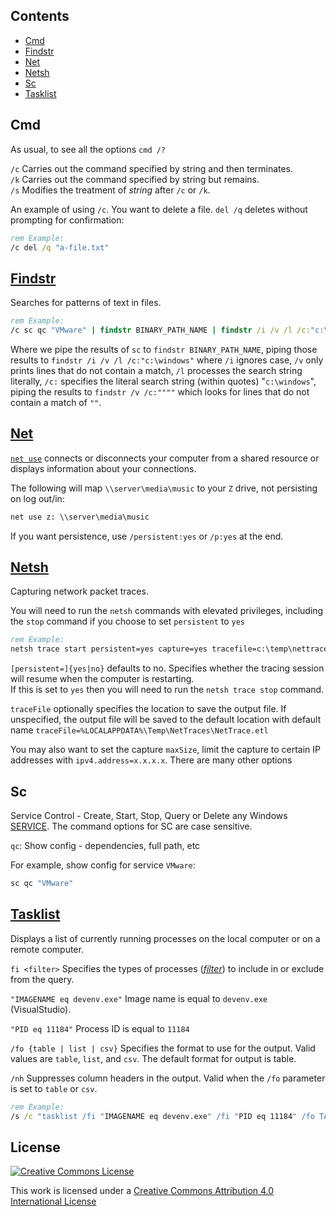 ## Contents

* [Cmd](#cmd)
* [Findstr](#findstr)
* [Net](#net)
* [Netsh](#netsh)
* [Sc](#sc)
* [Tasklist](#tasklist)

## Cmd

As usual, to see all the options `cmd /?`  

`/c` Carries out the command specified by string and then terminates.  
`/k` Carries out the command specified by string but remains.  
`/s` Modifies the treatment of _string_ after `/c` or `/k`.

An example of using `/c`. You want to delete a file. `del /q` deletes without prompting for confirmation:

```bat
rem Example:
/c del /q "a-file.txt"
```

## [Findstr](https://docs.microsoft.com/en-us/windows-server/administration/windows-commands/findstr)

Searches for patterns of text in files.

```bat
rem Example:
/c sc qc "VMware" | findstr BINARY_PATH_NAME | findstr /i /v /l /c:"c:\windows" | findstr /v /c:""""
```

Where we pipe the results of `sc` to `findstr BINARY_PATH_NAME`, piping those results to `findstr /i /v /l /c:"c:\windows"` where `/i` ignores case, `/v` only prints lines that do not contain a match, `/l` processes the search string literally, `/c:` specifies the literal search string (within quotes) "`c:\windows`", piping the results to `findstr /v /c:""""` which looks for lines that do not contain a match of `""`.

## [Net](https://www.computerhope.com/nethlp.htm)

[`net use`](https://www.lifewire.com/net-use-command-2618096) connects or disconnects your computer from a shared resource or displays information about your connections.

The following will map `\\server\media\music` to your `Z` drive, not persisting on log out/in:

```bat
net use z: \\server\media\music
```

If you want persistence, use `/persistent:yes` or `/p:yes` at the end.

## [Netsh](https://docs.microsoft.com/en-us/previous-versions/windows/it-pro/windows-server-2012-R2-and-2012/jj129382(v=ws.11))

Capturing network packet traces.

You will need to run the `netsh` commands with elevated privileges, including the `stop` command if you choose to set `persistent` to `yes`

```bat
rem Example:
netsh trace start persistent=yes capture=yes tracefile=c:\temp\nettrace-boot.etl
```

`[persistent=]{yes|no}` defaults to no. Specifies whether the tracing session will resume when the computer is restarting.  
If this is set to `yes` then you will need to run the `netsh trace stop` command.

`traceFile` optionally specifies the location to save the output file. If unspecified, the output file will be saved to the default location with default name `traceFile=%LOCALAPPDATA%\Temp\NetTraces\NetTrace.etl`

You may also want to set the capture `maxSize`, limit the capture to certain IP addresses with `ipv4.address=x.x.x.x`. There are many other options

## Sc

Service Control - Create, Start, Stop, Query or Delete any Windows [SERVICE](https://ss64.com/nt/syntax-services.html). The command options for SC are case sensitive.

`qc`: Show config - dependencies, full path, etc

For example, show config for service `VMware`:

```bat
sc qc "VMware"
```

## [Tasklist](https://docs.microsoft.com/en-us/windows-server/administration/windows-commands/tasklist)

Displays a list of currently running processes on the local computer or on a remote computer.

`fi <filter>` Specifies the types of processes (_[filter](https://docs.microsoft.com/en-us/windows-server/administration/windows-commands/tasklist#filter-names-operators-and-values)_) to include in or exclude from the query.

`"IMAGENAME eq devenv.exe"`  Image name is equal to `devenv.exe` (VisualStudio).

`"PID eq 11184"` Process ID is equal to `11184`

`/fo {table | list | csv}` Specifies the format to use for the output. Valid values are `table`, `list`, and `csv`. The default format for output is table.

`/nh` Suppresses column headers in the output. Valid when the `/fo` parameter is set to `table` or `csv`.

```bat
rem Example:
/s /c "tasklist /fi "IMAGENAME eq devenv.exe" /fi "PID eq 11184" /fo TABLE /nh"
```





## License

[![Creative Commons License](http://i.creativecommons.org/l/by/4.0/88x31.png)](https://creativecommons.org/licenses/by/4.0/)

This work is licensed under a [Creative Commons Attribution 4.0 International License](http://creativecommons.org/licenses/by/4.0/)
